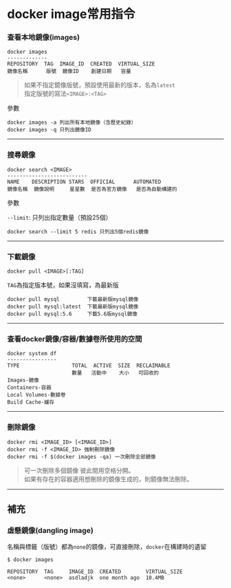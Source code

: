 # docker image常用指令

### 查看本地鏡像(images)
```
docker images
-------------
REPOSITORY  TAG  IMAGE_ID  CREATED  VIRTUAL_SIZE
鏡像名稱      版號  鏡像ID    創建日期   容量
```
> 如果不指定鏡像版號，預設使用最新的版本，名為`latest`  
> 指定版號的寫法`<IMAGE>:<TAG>`

參數
```
docker images -a 列出所有本地鏡像（含歷史紀錄）
docker images -q 只列出鏡像ID
```
---
### 搜尋鏡像
```
docker search <IMAGE>
--------------------------
NAME    DESCRIPTION STARS  OFFICIAL      AUTOMATED
鏡像名稱  鏡像說明     星星數  是否為官方鏡像   是否為自動構建的
```
參數

`--limit`: 只列出指定數量（預設25個）
```
docker search --limit 5 redis 只列出5個redis鏡像
```
---
### 下載鏡像
```
docker pull <IMAGE>[:TAG]
```
`TAG`為指定版本號，如果沒填寫，為最新版
```
docker pull mysql         下載最新版mysql鏡像
docker pull mysql:latest  下載最新版mysql鏡像
docker pull mysql:5.6     下載5.6版mysql鏡像
```
---
### 查看docker鏡像/容器/數據卷所使用的空間
```
docker system df
----------------
TYPE                 TOTAL  ACTIVE  SIZE  RECLAIMABLE
                     數量   活動中    大小   可回收的
Images-鏡像
Containers-容器
Local Volumes-數據卷
Build Cache-緩存
```
---
### 刪除鏡像
```
docker rmi <IMAGE_ID> [<IMAGE_ID>]
docker rmi -f <IMAGE_ID> 強制刪除鏡像
docker rmi -f $(docker images -qa) 一次刪除全部鏡像
```
> 可一次刪除多個鏡像 彼此間用空格分開。  
> 如果有存在的容器適用想刪除的鏡像生成的，則鏡像無法刪除。
---
## 補充

### 虛懸鏡像(dangling image)
名稱與標籤（版號）都為`none`的鏡像，可直接刪除，`docker`在構建時的遺留
```
$ docker images

REPOSITORY  TAG     IMAGE_ID  CREATED        VIRTUAL_SIZE
<none>      <none>  asdladjk  one month ago  10.4MB
```
